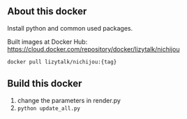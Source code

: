 ## About this docker
Install python and common used packages.

Built images at Docker Hub: https://cloud.docker.com/repository/docker/lizytalk/nichijou
``` bash
docker pull lizytalk/nichijou:{tag}
```
## Build this docker
1. change the parameters in render.py
2. `python update_all.py`
